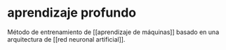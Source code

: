 # aprendizaje profundo
Método de entrenamiento de [[aprendizaje de máquinas]] basado en una arquitectura de [[red neuronal artificial]].
